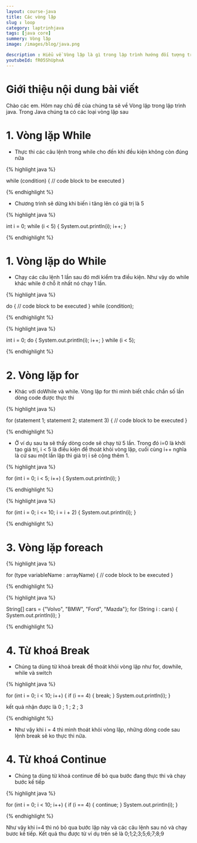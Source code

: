 ```yaml
---
layout: course-java
title: Các vòng lặp
slug : loop
category: laptrinhjava
tags: [java core]
summery: Vòng lặp  
image: /images/blog/java.png

description : Hiểu về Vòng lặp là gì trong lập trình hướng đối tượng trong lập trình? Giải thích các khái niệm về Vòng lặp trong lập trình hướng đối tượng. Lợi ích của việc sử dụng Vòng lặp lập trình hướng đối tượng trong lập trình.
youtubeId: fR05ShUphxA
---
```


# **Giới thiệu nội dung bài viết**

Chào các em. Hôm nay chủ đề của chúng ta sẽ về Vòng lặp trong lập trình java. Trong Java chúng ta có các loại vòng lặp sau

# **1. Vòng lặp While**

- Thực thi các câu lệnh trong while cho đến khi đều kiện không còn đúng nữa 

{% highlight java  %}

while (condition) {
  // code block to be executed
}

{% endhighlight %}

- Chương trình sẽ dừng khi biến i tăng lên có giá trị là 5

{% highlight java  %}

int i = 0;
while (i < 5) {
  System.out.println(i);
  i++;
}


{% endhighlight %}

# **1. Vòng lặp do While**

- Chạy các câu lệnh 1 lần sau đó mới kiểm tra điều kiện. Như vậy do while khác while ở chỗ ít nhất nó chạy 1 lần.

{% highlight java  %}

do {
  // code block to be executed
}
while (condition);

{% endhighlight %}

{% highlight java  %}

int i = 0;
do {
  System.out.println(i);
  i++;
}
while (i < 5);

{% endhighlight %}

# **2. Vòng lặp for**

- Khác với doWhile và while. Vòng lặp for thì mình biết chắc chắn số lần dòng code được thực thi

{% highlight java  %}

for (statement 1; statement 2; statement 3) {
  // code block to be executed
 }

{% endhighlight %}

- Ở ví dụ sau ta sẽ thấy dòng code sẽ chạy từ 5 lần. Trong đó i=0 là khởi tạo giá trị, i < 5 là điều kiện để thoát khỏi vòng lặp, cuối cùng i++ nghĩa là cứ sau một lần lặp thì giá trị i sẽ cộng thêm 1.

{% highlight java  %}

for (int i = 0; i < 5; i++) {
  System.out.println(i);
}

{% endhighlight %}

{% highlight java  %}

for (int i = 0; i <= 10; i = i + 2) {
  System.out.println(i);
}

{% endhighlight %}


# **3. Vòng lặp foreach**

{% highlight java  %}

for (type variableName : arrayName) {
  // code block to be executed
}

{% endhighlight %}

{% highlight java  %}

String[] cars = {"Volvo", "BMW", "Ford", "Mazda"};
for (String i : cars) {
  System.out.println(i);
}

{% endhighlight %}


# **4. Từ khoá Break**

- Chúng ta dùng từ khoá break để thoát khỏi vòng lặp như for, dowhile, while và switch


{% highlight java  %}

for (int i = 0; i < 10; i++) {
  if (i == 4) {
    break;
  }
  System.out.println(i);
}

kết quả nhận được là 0 ; 1 ; 2 ; 3

{% endhighlight %}

- Như vậy khi i = 4 thì mình thoát khỏi vòng lặp, những dòng code sau lệnh break sẽ ko thực thi nữa.

# **4. Từ khoá Continue**

- Chúng ta dùng từ khoá continue để bỏ qua bước đang thực thi và chạy bước kế tiếp

{% highlight java  %}

for (int i = 0; i < 10; i++) {
  if (i == 4) {
    continue;
  }
  System.out.println(i);
}

{% endhighlight %}

Như vậy khi i=4 thì nó bỏ qua bước lặp này và các câu lệnh sau nó và chạy bươc kế tiếp. Kết quả thu được từ ví dụ trên sẽ là 0;1;2;3;5;6;7;8;9











